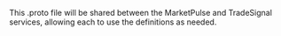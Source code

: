 This .proto file will be shared between the MarketPulse and TradeSignal services, allowing each to use the definitions as needed.